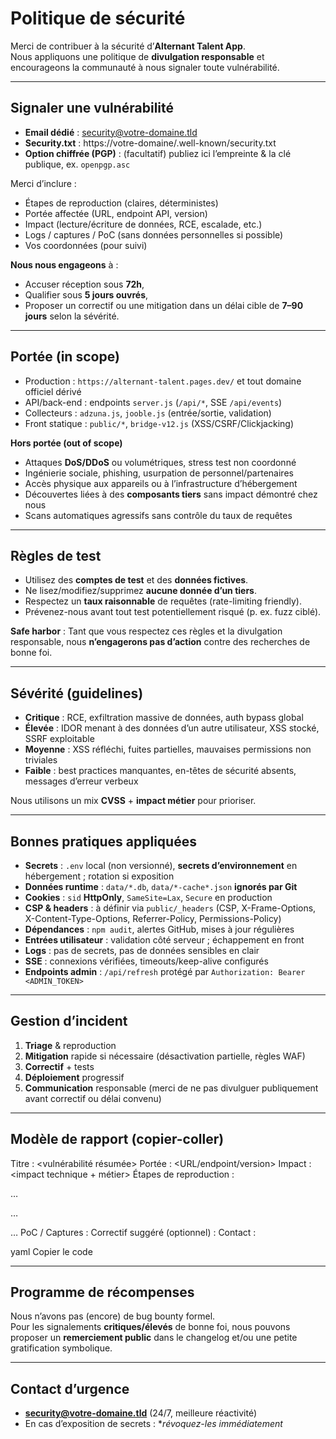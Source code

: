 # Politique de sécurité

Merci de contribuer à la sécurité d’**Alternant Talent App**.  
Nous appliquons une politique de **divulgation responsable** et encourageons la communauté à nous signaler toute vulnérabilité.

---

## Signaler une vulnérabilité

- **Email dédié** : security@votre-domaine.tld  
- **Security.txt** : https://votre-domaine/.well-known/security.txt  
- **Option chiffrée (PGP)** : (facultatif) publiez ici l’empreinte & la clé publique, ex. `openpgp.asc`

Merci d’inclure :
- Étapes de reproduction (claires, déterministes)
- Portée affectée (URL, endpoint API, version)
- Impact (lecture/écriture de données, RCE, escalade, etc.)
- Logs / captures / PoC (sans données personnelles si possible)
- Vos coordonnées (pour suivi)

**Nous nous engageons** à :
- Accuser réception sous **72h**,
- Qualifier sous **5 jours ouvrés**,
- Proposer un correctif ou une mitigation dans un délai cible de **7–90 jours** selon la sévérité.

---

## Portée (in scope)

- Production : `https://alternant-talent.pages.dev/` et tout domaine officiel dérivé  
- API/back-end : endpoints `server.js` (`/api/*`, SSE `/api/events`)  
- Collecteurs : `adzuna.js`, `jooble.js` (entrée/sortie, validation)  
- Front statique : `public/*`, `bridge-v12.js` (XSS/CSRF/Clickjacking)

**Hors portée (out of scope)**

- Attaques **DoS/DDoS** ou volumétriques, stress test non coordonné
- Ingénierie sociale, phishing, usurpation de personnel/partenaires
- Accès physique aux appareils ou à l’infrastructure d’hébergement
- Découvertes liées à des **composants tiers** sans impact démontré chez nous
- Scans automatiques agressifs sans contrôle du taux de requêtes

---

## Règles de test

- Utilisez des **comptes de test** et des **données fictives**.
- Ne lisez/modifiez/supprimez **aucune donnée d’un tiers**.
- Respectez un **taux raisonnable** de requêtes (rate-limiting friendly).
- Prévenez-nous avant tout test potentiellement risqué (p. ex. fuzz ciblé).

**Safe harbor** : Tant que vous respectez ces règles et la divulgation responsable, nous **n’engagerons pas d’action** contre des recherches de bonne foi.

---

## Sévérité (guidelines)

- **Critique** : RCE, exfiltration massive de données, auth bypass global
- **Élevée** : IDOR menant à des données d’un autre utilisateur, XSS stocké, SSRF exploitable
- **Moyenne** : XSS réfléchi, fuites partielles, mauvaises permissions non triviales
- **Faible** : best practices manquantes, en-têtes de sécurité absents, messages d’erreur verbeux

Nous utilisons un mix **CVSS** + **impact métier** pour prioriser.

---

## Bonnes pratiques appliquées

- **Secrets** : `.env` local (non versionné), **secrets d’environnement** en hébergement ; rotation si exposition
- **Données runtime** : `data/*.db`, `data/*-cache*.json` **ignorés par Git**
- **Cookies** : `sid` **HttpOnly**, `SameSite=Lax`, `Secure` en production
- **CSP & headers** : à définir via `public/_headers` (CSP, X-Frame-Options, X-Content-Type-Options, Referrer-Policy, Permissions-Policy)
- **Dépendances** : `npm audit`, alertes GitHub, mises à jour régulières
- **Entrées utilisateur** : validation côté serveur ; échappement en front
- **Logs** : pas de secrets, pas de données sensibles en clair
- **SSE** : connexions vérifiées, timeouts/keep-alive configurés
- **Endpoints admin** : `/api/refresh` protégé par `Authorization: Bearer <ADMIN_TOKEN>`

---

## Gestion d’incident

1. **Triage** & reproduction
2. **Mitigation** rapide si nécessaire (désactivation partielle, règles WAF)
3. **Correctif** + tests
4. **Déploiement** progressif
5. **Communication** responsable (merci de ne pas divulguer publiquement avant correctif ou délai convenu)

---

## Modèle de rapport (copier-coller)

Titre : <vulnérabilité résumée>
Portée : <URL/endpoint/version>
Impact : <impact technique + métier>
Étapes de reproduction :

…

…

…
PoC / Captures :
Correctif suggéré (optionnel) :
Contact :

yaml
Copier le code

---

## Programme de récompenses

Nous n’avons pas (encore) de bug bounty formel.  
Pour les signalements **critiques/élevés** de bonne foi, nous pouvons proposer un **remerciement public** dans le changelog et/ou une petite gratification symbolique.

---

## Contact d’urgence

- **security@votre-domaine.tld** (24/7, meilleure réactivité)
- En cas d’exposition de secrets : **révoquez-les immédiatement*